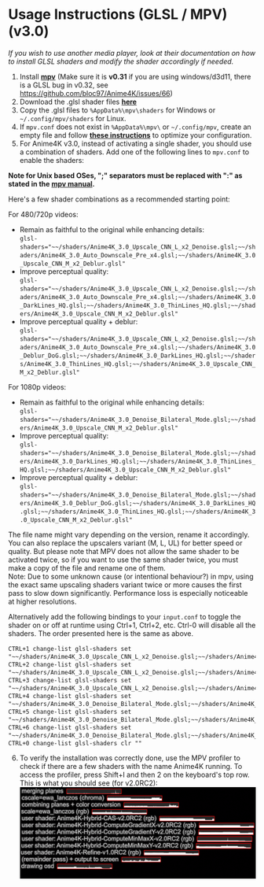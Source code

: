 # Usage Instructions (GLSL / MPV) (v3.0)
*If you wish to use another media player, look at their documentation on how to install GLSL shaders and modify the shader accordingly if needed.*

  1. Install [**mpv**](https://mpv.io/) (Make sure it is **v0.31** if you are using windows/d3d11, there is a GLSL bug in v0.32, see https://github.com/bloc97/Anime4K/issues/66)  
  2. Download the .glsl shader files [**here**](https://github.com/bloc97/Anime4K/releases)  
  3. Copy the .glsl files to `%AppData%\mpv\shaders` for Windows or `~/.config/mpv/shaders` for Linux.  
  4. If `mpv.conf` does not exist in `%AppData%\mpv\` or `~/.config/mpv`, create an empty file and follow [**these instructions**](https://wiki.archlinux.org/index.php/Mpv#Configuration) to optimize your configuration.  
  5. For Anime4K v3.0, instead of activating a single shader, you should use a combination of shaders. Add one of the following lines to `mpv.conf` to enable the shaders:
  
**Note for Unix based OSes, ";" separators must be replaced with ":" as stated in the [mpv manual](https://mpv.io/manual/stable/#string-list-and-path-list-options).**
  
Here's a few shader combinations as a recommended starting point:
  
For 480/720p videos:
 - Remain as faithful to the original while enhancing details:  
 `glsl-shaders="~~/shaders/Anime4K_3.0_Upscale_CNN_L_x2_Denoise.glsl;~~/shaders/Anime4K_3.0_Auto_Downscale_Pre_x4.glsl;~~/shaders/Anime4K_3.0_Upscale_CNN_M_x2_Deblur.glsl"`
 - Improve perceptual quality:  
 `glsl-shaders="~~/shaders/Anime4K_3.0_Upscale_CNN_L_x2_Denoise.glsl;~~/shaders/Anime4K_3.0_Auto_Downscale_Pre_x4.glsl;~~/shaders/Anime4K_3.0_DarkLines_HQ.glsl;~~/shaders/Anime4K_3.0_ThinLines_HQ.glsl;~~/shaders/Anime4K_3.0_Upscale_CNN_M_x2_Deblur.glsl"`
 - Improve perceptual quality + deblur:  
 `glsl-shaders="~~/shaders/Anime4K_3.0_Upscale_CNN_L_x2_Denoise.glsl;~~/shaders/Anime4K_3.0_Auto_Downscale_Pre_x4.glsl;~~/shaders/Anime4K_3.0_Deblur_DoG.glsl;~~/shaders/Anime4K_3.0_DarkLines_HQ.glsl;~~/shaders/Anime4K_3.0_ThinLines_HQ.glsl;~~/shaders/Anime4K_3.0_Upscale_CNN_M_x2_Deblur.glsl"`

For 1080p videos:
 - Remain as faithful to the original while enhancing details:  
 `glsl-shaders="~~/shaders/Anime4K_3.0_Denoise_Bilateral_Mode.glsl;~~/shaders/Anime4K_3.0_Upscale_CNN_M_x2_Deblur.glsl"`
 - Improve perceptual quality:  
 `glsl-shaders="~~/shaders/Anime4K_3.0_Denoise_Bilateral_Mode.glsl;~~/shaders/Anime4K_3.0_DarkLines_HQ.glsl;~~/shaders/Anime4K_3.0_ThinLines_HQ.glsl;~~/shaders/Anime4K_3.0_Upscale_CNN_M_x2_Deblur.glsl"`
 - Improve perceptual quality + deblur:  
 `glsl-shaders="~~/shaders/Anime4K_3.0_Denoise_Bilateral_Mode.glsl;~~/shaders/Anime4K_3.0_Deblur_DoG.glsl;~~/shaders/Anime4K_3.0_DarkLines_HQ.glsl;~~/shaders/Anime4K_3.0_ThinLines_HQ.glsl;~~/shaders/Anime4K_3.0_Upscale_CNN_M_x2_Deblur.glsl"`
  
The file name might vary depending on the version, rename it accordingly. You can also replace the upscalers variant (M, L, UL) for better speed or quality. But please note that MPV does not allow the same shader to be activated twice, so if you want to use the same shader twice, you must make a copy of the file and rename one of them.  
Note: Due to some unknown cause (or intentional behaviour?) in mpv, using the exact same upscaling shaders variant twice or more causes the first pass to slow down significantly. Performance loss is especially noticeable at higher resolutions.

Alternatively add the following bindings to your `input.conf` to toggle the shader on or off at runtime using Ctrl+1, Ctrl+2, etc. 
Ctrl-0 will disable all the shaders. The order presented here is the same as above.
```
CTRL+1 change-list glsl-shaders set "~~/shaders/Anime4K_3.0_Upscale_CNN_L_x2_Denoise.glsl;~~/shaders/Anime4K_3.0_Auto_Downscale_Pre_x4.glsl;~~/shaders/Anime4K_3.0_Upscale_CNN_M_x2_Deblur.glsl"
CTRL+2 change-list glsl-shaders set "~~/shaders/Anime4K_3.0_Upscale_CNN_L_x2_Denoise.glsl;~~/shaders/Anime4K_3.0_Auto_Downscale_Pre_x4.glsl;~~/shaders/Anime4K_3.0_DarkLines_HQ.glsl;~~/shaders/Anime4K_3.0_ThinLines_HQ.glsl;~~/shaders/Anime4K_3.0_Upscale_CNN_M_x2_Deblur.glsl"
CTRL+3 change-list glsl-shaders set "~~/shaders/Anime4K_3.0_Upscale_CNN_L_x2_Denoise.glsl;~~/shaders/Anime4K_3.0_Auto_Downscale_Pre_x4.glsl;~~/shaders/Anime4K_3.0_Deblur_DoG.glsl;~~/shaders/Anime4K_3.0_DarkLines_HQ.glsl;~~/shaders/Anime4K_3.0_ThinLines_HQ.glsl;~~/shaders/Anime4K_3.0_Upscale_CNN_M_x2_Deblur.glsl"
CTRL+4 change-list glsl-shaders set "~~/shaders/Anime4K_3.0_Denoise_Bilateral_Mode.glsl;~~/shaders/Anime4K_3.0_Upscale_CNN_M_x2_Deblur.glsl"
CTRL+5 change-list glsl-shaders set "~~/shaders/Anime4K_3.0_Denoise_Bilateral_Mode.glsl;~~/shaders/Anime4K_3.0_DarkLines_HQ.glsl;~~/shaders/Anime4K_3.0_ThinLines_HQ.glsl;~~/shaders/Anime4K_3.0_Upscale_CNN_M_x2_Deblur.glsl"
CTRL+6 change-list glsl-shaders set "~~/shaders/Anime4K_3.0_Denoise_Bilateral_Mode.glsl;~~/shaders/Anime4K_3.0_Deblur_DoG.glsl;~~/shaders/Anime4K_3.0_DarkLines_HQ.glsl;~~/shaders/Anime4K_3.0_ThinLines_HQ.glsl;~~/shaders/Anime4K_3.0_Upscale_CNN_M_x2_Deblur.glsl"
CTRL+0 change-list glsl-shaders clr ""
```
  
  6. To verify the installation was correctly done, use the MPV profiler to check if there are a few shaders with the name Anime4K running. To access the profiler, press Shift+I and then 2 on the keyboard's top row.  
This is what you should see (for v2.0RC2):  
![Profiler](results/MPV_Profiler.png?raw=true)



